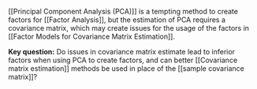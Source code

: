 [[Principal Component Analysis (PCA)]] is a tempting method to create factors for [[Factor Analysis]], but the estimation of PCA requires a covariance matrix, which may create issues for the usage of the factors in [[Factor Models for Covariance Matrix Estimation]].

**Key question:** Do issues in covariance matrix estimate lead to inferior factors when using PCA to create factors, and can better [[Covariance matrix estimation]] methods be used in place of the [[sample covariance matrix]]?

